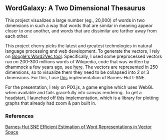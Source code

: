 ## WordGalaxy: A Two Dimensional Thesaurus

This project visualizes a large number (eg., 20,000) of words in two dimensions in such a way that words that are similar in meaning appear closer to one another, and words that are dissimilar are farther away from each other.

This project cherry picks the latest and greatest technologies in natural language
processing and web development. To generate the vectors, I rely on [Google's Word2Vec tool](https://code.google.com/p/word2vec/). Specifically, I used some preprocessed vectors run on 200-300 millions words of Wikipedia, code that was written by dhammock a few years ago, see [here](https://github.com/dhammack/Word2VecExample). The vectors are represented in 250 dimensions, so to visualize them they need to be 
collapsed into 2 or 3 dimensions. For this, I use [this](https://github.com/danielfrg/tsne)
implementation of Barnes-Hut t-SNE.

For the presentation, I rely on PIXI.js, a game engine which uses WebGL when available and fails gracefully into canvas rendering. To get a headstart, I launched off [this](https://github.com/anvaka/ngraph) implementation, which is a library for plotting graphs that already had zoom & pan built in.

### References
[Barnes-Hut SNE](http://arxiv.org/pdf/1301.3342v2.pdf)
[Efficient Estimation of Word Representations in Vector Space](http://arxiv.org/pdf/1301.3781.pdf)
